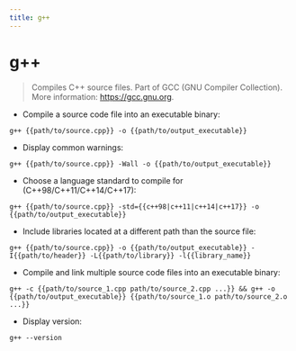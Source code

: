 ```yaml
---
title: g++
---
```

# g++

> Compiles C++ source files.
> Part of GCC (GNU Compiler Collection).
> More information: <https://gcc.gnu.org>.

- Compile a source code file into an executable binary:

`g++ {{path/to/source.cpp}} -o {{path/to/output_executable}}`

- Display common warnings:

`g++ {{path/to/source.cpp}} -Wall -o {{path/to/output_executable}}`

- Choose a language standard to compile for (C++98/C++11/C++14/C++17):

`g++ {{path/to/source.cpp}} -std={{c++98|c++11|c++14|c++17}} -o {{path/to/output_executable}}`

- Include libraries located at a different path than the source file:

`g++ {{path/to/source.cpp}} -o {{path/to/output_executable}} -I{{path/to/header}} -L{{path/to/library}} -l{{library_name}}`

- Compile and link multiple source code files into an executable binary:

`g++ -c {{path/to/source_1.cpp path/to/source_2.cpp ...}} && g++ -o {{path/to/output_executable}} {{path/to/source_1.o path/to/source_2.o ...}}`

- Display version:

`g++ --version`
